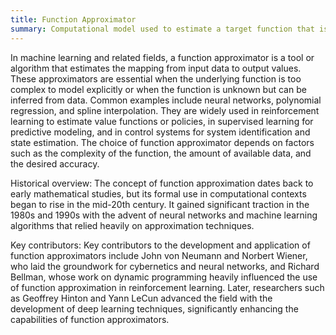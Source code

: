 ```yaml
---
title: Function Approximator
summary: Computational model used to estimate a target function that is generally complex or unknown, often applied in machine learning and control systems.
---
```

In machine learning and related fields, a function approximator is a tool or algorithm that estimates the mapping from input data to output values. These approximators are essential when the underlying function is too complex to model explicitly or when the function is unknown but can be inferred from data. Common examples include neural networks, polynomial regression, and spline interpolation. They are widely used in reinforcement learning to estimate value functions or policies, in supervised learning for predictive modeling, and in control systems for system identification and state estimation. The choice of function approximator depends on factors such as the complexity of the function, the amount of available data, and the desired accuracy.

Historical overview: The concept of function approximation dates back to early mathematical studies, but its formal use in computational contexts began to rise in the mid-20th century. It gained significant traction in the 1980s and 1990s with the advent of neural networks and machine learning algorithms that relied heavily on approximation techniques.

Key contributors: Key contributors to the development and application of function approximators include John von Neumann and Norbert Wiener, who laid the groundwork for cybernetics and neural networks, and Richard Bellman, whose work on dynamic programming heavily influenced the use of function approximation in reinforcement learning. Later, researchers such as Geoffrey Hinton and Yann LeCun advanced the field with the development of deep learning techniques, significantly enhancing the capabilities of function approximators.
